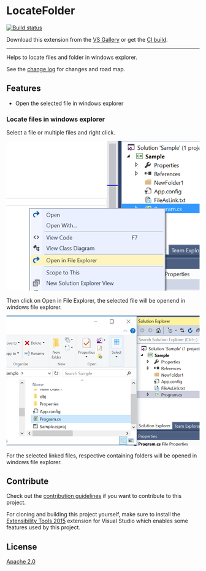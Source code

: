 # LocateFolder

[![Build status](https://ci.appveyor.com/api/projects/status/0d888g7b5llxqn9f?svg=true)](https://ci.appveyor.com/project/akhilmittal/locatefileinwindowsexplorer)

<!-- Update the VS Gallery link after you upload the VSIX-->
Download this extension from the [VS Gallery](http://vsixgallery.com/extension/106f5189-471d-40ab-9de2-687c0a3d98e4/)
or get the [CI build](http://vsixgallery.com/extension/106f5189-471d-40ab-9de2-687c0a3d98e4/).

---------------------------------------

Helps to locate files and folder in windows explorer. 

See the [change log](CHANGELOG.md) for changes and road map.

## Features

- Open the selected file in windows explorer

### Locate files in windows explorer
Select a file or multiple files and right click.

![File1](images/file1.png)

Then click on Open in File Explorer, the selected file will be openend in windows file explorer.

![File2](images/file2.png)

For the selected linked files, respective containing folders will be opened in windows file explorer.

## Contribute
Check out the [contribution guidelines](CONTRIBUTING.md)
if you want to contribute to this project.

For cloning and building this project yourself, make sure
to install the
[Extensibility Tools 2015](https://visualstudiogallery.msdn.microsoft.com/ab39a092-1343-46e2-b0f1-6a3f91155aa6)
extension for Visual Studio which enables some features
used by this project.

## License
[Apache 2.0](LICENSE)